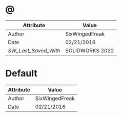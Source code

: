 # @
| Attribute | Value |
| ---  | ---     |
| Author | SixWingedFreak |
| Date | 02/21/2016 |
| _SW_Last_Saved_With_ | SOLIDWORKS 2022 |
# Default
| Attribute | Value |
| ---  | ---     |
| Author | SixWingedFreak |
| Date | 02/21/2016 |
